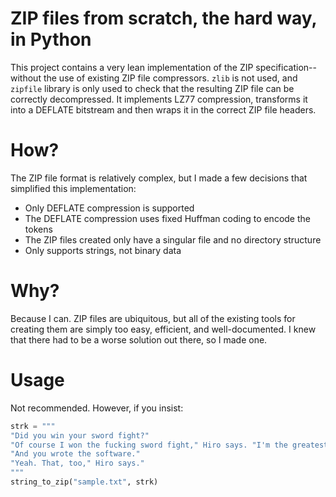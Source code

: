 # ZIP files from scratch, the hard way, in Python

This project contains a very lean implementation of the ZIP specification--without the use of existing ZIP file compressors. `zlib` is not used,
and `zipfile` library is only used to check that the resulting ZIP file can be correctly decompressed. It implements
LZ77 compression, transforms it into a DEFLATE bitstream and then wraps it in the correct ZIP file headers.

# How?

The ZIP file format is relatively complex, but I made a few decisions that simplified this implementation:

- Only DEFLATE compression is supported
- The DEFLATE compression uses fixed Huffman coding to encode the tokens
- The ZIP files created only have a singular file and no directory structure
- Only supports strings, not binary data

# Why?

Because I can. 
ZIP files are ubiquitous, but all of the existing tools for creating them are simply too easy,
efficient, and well-documented. I knew that there had to be a worse solution out there, so I made one.


# Usage

Not recommended. However, if you insist:

```python
strk = """
"Did you win your sword fight?"
"Of course I won the fucking sword fight," Hiro says. "I'm the greatest sword fighter in the world."
"And you wrote the software."
"Yeah. That, too," Hiro says."
"""
string_to_zip("sample.txt", strk)
```





